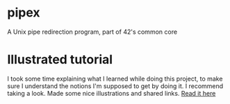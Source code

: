 # pipex
A Unix pipe redirection program, part of 42's common core

# Illustrated tutorial
I took some time explaining what I learned while doing this project, to make sure I understand the notions I'm supposed to get by doing it.
I recommend taking a look. Made some nice illustrations and shared links.
[Read it here](documentation/tutorial.md)

